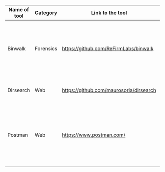 | Name of tool | Category  | Link to the tool                        | Short Discription                                                                 |
| ------------ | --------- | --------------------------------------- | --------------------------------------------------------------------------------- |
| Binwalk      | Forensics | https://github.com/ReFirmLabs/binwalk   | Tool for searching a given binary image for embedded files and executable code.   |
| Dirsearch    | Web       | https://github.com/maurosoria/dirsearch | Tool for scanning a website path.                                                 |
| Postman      | Web       | https://www.postman.com/                | Great tool for checking API endpoints and mocking stub data for inhouse API calls |
